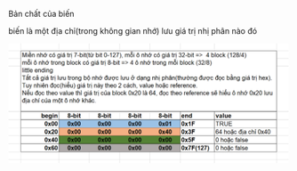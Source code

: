 Bản chất của biến

biến là một địa chỉ\(trong không gian nhớ\) lưu giá trị nhị phân nào đó

![](/assets/data-type.png)

